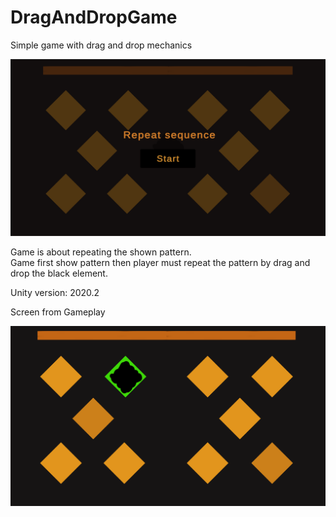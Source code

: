 # DragAndDropGame
Simple game with drag and drop mechanics  

![menu](https://github.com/Izack34/DragAndDropGame/blob/main/Startmenu.PNG)

Game is about repeating the shown pattern.  
Game first show pattern then player must repeat the pattern by drag and drop the black element. 

Unity version: 2020.2

Screen from Gameplay  

![gameplay](https://github.com/Izack34/DragAndDropGame/blob/main/ingame.PNG)
